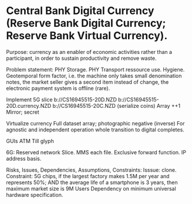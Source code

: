 # Central Bank Digital Currency (Reserve Bank Digital Currency; Reserve Bank Virtual Currency).

Purpose: currency as an enabler of economic activities rather than a participant, in order to sustain productivity and remove waste. 

Problem statement: PHY Storage. PHY Transport ressource use. Hygiene. Geotemporal form factor, i.e. the machine only takes small denomination notes, the market seller gives a second item instead of change, the electronic payment system is offline (rare).

Implement
5G slice
b://CS16945515-20D.NZD
   b://CS16945515-20D.currency.NZD
   b://CS16945515-20C.NZD (serialize coins)
Array
++1
Mirror; secret

Virtualize currency
Full dataset array; photographic negative (inverse)
For agnostic and independent operation whole transition to digital completes.

GUIs
ATM
Till
glyph

6G:
Reserved network Slice.
MMS each file. Exclusive forward function. IP address basis.

Risks, Issues, Dependencies, Assumptions, Constraints:
Isssue: clone.
Constraint: 5G chips, if the largest factory makes 1.5M per year and represents 50%; AND the average life of a smartphone is 3 years, then maximum market size is 9M Users
Dependency on minimum universal hardware specification.
